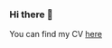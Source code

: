 ### Hi there 👋

You can find my CV [here](https://drive.google.com/file/d/1gtvc4-VHgdzde08UOP-RxF4YaOXHIinD/view?usp=sharing)

<!--
**JohnKurian/JohnKurian** is a ✨ _special_ ✨ repository because its `README.md` (this file) appears on your GitHub profile.

Here are some ideas to get you started:

- 🔭 I’m currently working on ...
- 🌱 I’m currently learning ...
- 👯 I’m looking to collaborate on ...
- 🤔 I’m looking for help with ...
- 💬 Ask me about ...
- 📫 How to reach me: ...
- 😄 Pronouns: ...
- ⚡ Fun fact: ...
-->
